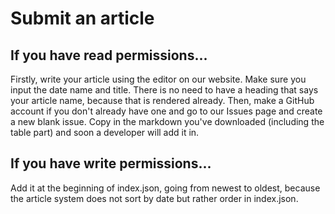 # Submit an article
## If you have read permissions... 
Firstly, write your article using the editor on our website. Make sure you input the date name and title. There is no need to have a heading that says your article name, because that is rendered already. Then, make a GitHub account if you don't already have one and go to our Issues page and create a new blank issue. Copy in the markdown you've downloaded (including the table part) and soon a developer will add it in.
## If you have write permissions... 
Add it at the beginning of index.json, going from newest to oldest, because the article system does not sort by date but rather order in index.json.
